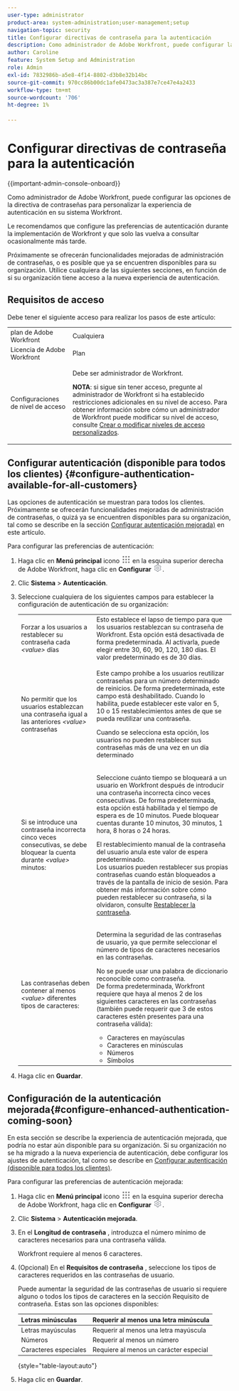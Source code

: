 ```yaml
---
user-type: administrator
product-area: system-administration;user-management;setup
navigation-topic: security
title: Configurar directivas de contraseña para la autenticación
description: Como administrador de Adobe Workfront, puede configurar las opciones de la directiva de contraseñas para personalizar la experiencia de autenticación en su sistema Workfront.
author: Caroline
feature: System Setup and Administration
role: Admin
exl-id: 7832986b-a5e8-4f14-8802-d3b8e32b14bc
source-git-commit: 970cc86b00dc1afe0473ac3a387e7ce47e4a2433
workflow-type: tm+mt
source-wordcount: '706'
ht-degree: 1%

---
```


# Configurar directivas de contraseña para la autenticación

{{important-admin-console-onboard}}

Como administrador de Adobe Workfront, puede configurar las opciones de la directiva de contraseñas para personalizar la experiencia de autenticación en su sistema Workfront.

Le recomendamos que configure las preferencias de autenticación durante la implementación de Workfront y que solo las vuelva a consultar ocasionalmente más tarde.

Próximamente se ofrecerán funcionalidades mejoradas de administración de contraseñas, o es posible que ya se encuentren disponibles para su organización. Utilice cualquiera de las siguientes secciones, en función de si su organización tiene acceso a la nueva experiencia de autenticación.

## Requisitos de acceso

Debe tener el siguiente acceso para realizar los pasos de este artículo:

<table style="table-layout:auto"> 
 <col> 
 <col> 
 <tbody> 
  <tr> 
   <td role="rowheader">plan de Adobe Workfront</td> 
   <td>Cualquiera</td> 
  </tr> 
  <tr> 
   <td role="rowheader">Licencia de Adobe Workfront</td> 
   <td>Plan</td> 
  </tr> 
  <tr> 
   <td role="rowheader">Configuraciones de nivel de acceso</td> 
   <td> <p>Debe ser administrador de Workfront.</p> <p><b>NOTA</b>: si sigue sin tener acceso, pregunte al administrador de Workfront si ha establecido restricciones adicionales en su nivel de acceso. Para obtener información sobre cómo un administrador de Workfront puede modificar su nivel de acceso, consulte <a href="../../../administration-and-setup/add-users/configure-and-grant-access/create-modify-access-levels.md" class="MCXref xref">Crear o modificar niveles de acceso personalizados</a>.</p> </td> 
  </tr> 
 </tbody> 
</table>

## Configurar autenticación (disponible para todos los clientes) {#configure-authentication-available-for-all-customers}

Las opciones de autenticación se muestran para todos los clientes. Próximamente se ofrecerán funcionalidades mejoradas de administración de contraseñas, o quizá ya se encuentren disponibles para su organización, tal como se describe en la sección [Configurar autenticación mejorada)](#configure-enhanced-authentication-coming-soon) en este artículo.

Para configurar las preferencias de autenticación:

1. Haga clic en **Menú principal** icono ![](assets/main-menu-icon.png) en la esquina superior derecha de Adobe Workfront, haga clic en **Configurar** ![](assets/gear-icon-settings.png).

1. Clic **Sistema** > **Autenticación**.

1. Seleccione cualquiera de los siguientes campos para establecer la configuración de autenticación de su organización:

   <table style="table-layout:auto"> 
    <col> 
    <col> 
    <tbody> 
     <tr> 
      <td role="rowheader">Forzar a los usuarios a restablecer su contraseña cada <em>&lt;value&gt;</em> días</td> 
      <td>Esto establece el lapso de tiempo para que los usuarios restablezcan su contraseña de Workfront. Esta opción está desactivada de forma predeterminada. Al activarla, puede elegir entre 30, 60, 90, 120, 180 días. El valor predeterminado es de 30 días.</td> 
     </tr> 
     <tr> 
      <td role="rowheader">No permitir que los usuarios establezcan una contraseña igual a las anteriores <em>&lt;value&gt;</em> contraseñas</td> 
      <td> <p>Este campo prohíbe a los usuarios reutilizar contraseñas para un número determinado de reinicios. De forma predeterminada, este campo está deshabilitado. Cuando lo habilita, puede establecer este valor en 5, 10 o 15 restablecimientos antes de que se pueda reutilizar una contraseña.</p> <p>Cuando se selecciona esta opción, los usuarios no pueden restablecer sus contraseñas más de una vez en un día determinado</p> </td> 
     </tr> 
     <tr> 
      <td role="rowheader">Si se introduce una contraseña incorrecta cinco veces consecutivas, se debe bloquear la cuenta durante <em>&lt;value&gt;</em> minutos: </td> 
      <td> <p>Seleccione cuánto tiempo se bloqueará a un usuario en Workfront después de introducir una contraseña incorrecta cinco veces consecutivas. De forma predeterminada, esta opción está habilitada y el tiempo de espera es de 10 minutos. Puede bloquear cuentas durante 10 minutos, 30 minutos, 1 hora, 8 horas o 24 horas. </p> <p>El restablecimiento manual de la contraseña del usuario anula este valor de espera predeterminado. <br>Los usuarios pueden restablecer sus propias contraseñas cuando están bloqueados a través de la pantalla de inicio de sesión. Para obtener más información sobre cómo pueden restablecer su contraseña, si la olvidaron, consulte <a href="../../../workfront-basics/manage-your-account-and-profile/managing-your-workfront-account/reset-your-password.md" class="MCXref xref">Restablecer la contraseña</a>.</p> </td> 
     </tr> 
     <tr> 
      <td role="rowheader">Las contraseñas deben contener al menos <em>&lt;value&gt;</em> diferentes tipos de caracteres:</td> 
      <td> <p>Determina la seguridad de las contraseñas de usuario, ya que permite seleccionar el número de tipos de caracteres necesarios en las contraseñas.</p> <p>No se puede usar una palabra de diccionario reconocible como contraseña.<br>De forma predeterminada, Workfront requiere que haya al menos 2 de los siguientes caracteres en las contraseñas (también puede requerir que 3 de estos caracteres estén presentes para una contraseña válida): </p> 
       <ul> 
        <li>Caracteres en mayúsculas</li> 
        <li>Caracteres en minúsculas</li> 
        <li>Números</li> 
        <li>Símbolos</li> 
       </ul> </td> 
     </tr> 
    </tbody> 
   </table>

1. Haga clic en **Guardar**.

## Configuración de la autenticación mejorada{#configure-enhanced-authentication-coming-soon}

En esta sección se describe la experiencia de autenticación mejorada, que podría no estar aún disponible para su organización. Si su organización no se ha migrado a la nueva experiencia de autenticación, debe configurar los ajustes de autenticación, tal como se describe en [Configurar autenticación (disponible para todos los clientes)](#configure-authentication-available-for-all-customers).

Para configurar las preferencias de autenticación mejorada:

1. Haga clic en **Menú principal** icono ![](assets/main-menu-icon.png) en la esquina superior derecha de Adobe Workfront, haga clic en **Configurar** ![](assets/gear-icon-settings.png).

1. Clic **Sistema** > **Autenticación mejorada**.
1. En el **Longitud de contraseña** , introduzca el número mínimo de caracteres necesarios para una contraseña válida.

   Workfront requiere al menos 6 caracteres.

1. (Opcional) En el **Requisitos de contraseña** , seleccione los tipos de caracteres requeridos en las contraseñas de usuario.

   Puede aumentar la seguridad de las contraseñas de usuario si requiere alguno o todos los tipos de caracteres en la sección Requisito de contraseña. Estas son las opciones disponibles:

   | Letras minúsculas | Requerir al menos una letra minúscula |
   |---|---|
   | Letras mayúsculas | Requerir al menos una letra mayúscula |
   | Números | Requerir al menos un número |
   | Caracteres especiales | Requiere al menos un carácter especial |

   {style="table-layout:auto"}

1. Haga clic en **Guardar**.
